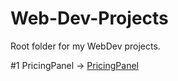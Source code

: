 # Web-Dev-Projects
Root folder for my WebDev projects.

#1 PricingPanel -> <a href="https://marcmuellerdev.github.io/Web-Dev-Projects/PricingPanel">PricingPanel</a>
